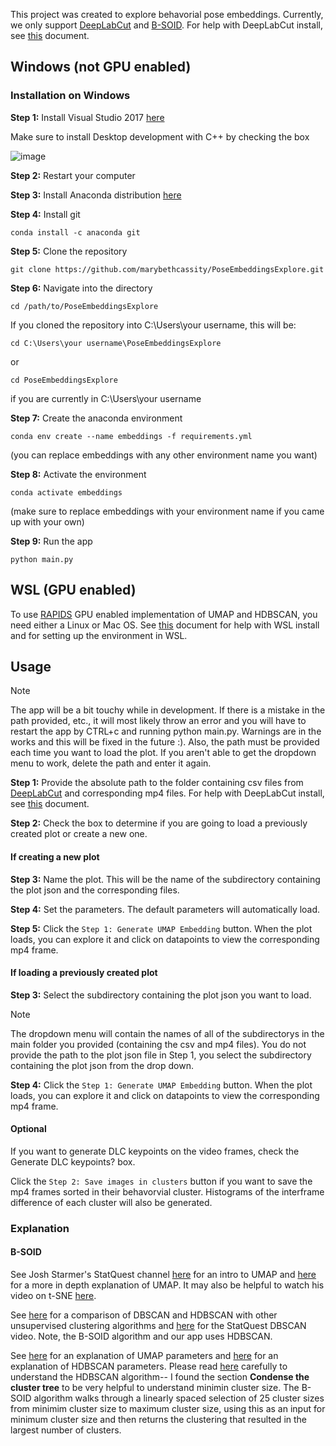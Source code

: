 This project was created to explore behavorial pose embeddings. Currently, we only support [DeepLabCut](https://www.mackenziemathislab.org/deeplabcut) and [B-SOID](https://bsoid.org/). For help with DeepLabCut install, see [this](https://docs.google.com/document/d/1VsdeL4G_OTTggeyv5SzAn8GRBjdLrDKKMCqUvYcxpRQ/edit?usp=sharing) document. 

## Windows (not GPU enabled)

### Installation on Windows 

**Step 1:** Install Visual Studio 2017 [here](https://download.visualstudio.microsoft.com/download/pr/4035d2dd-2d45-48eb-9104-d4dc7d808a7b/f5675416a31cbf8c29e74d75a1790cf7/vs_community.exe)

Make sure to install Desktop development with C++ by checking the box

![image](https://github.com/marybethcassity/PoseEmbeddingsExplore/assets/70182553/30b20a59-4fbb-418b-b735-5dea12b8bfef)


**Step 2:** Restart your computer


**Step 3:** Install Anaconda distribution [here](https://www.anaconda.com/download)


**Step 4:** Install git 
```
conda install -c anaconda git 
```

**Step 5:** Clone the repository
```
git clone https://github.com/marybethcassity/PoseEmbeddingsExplore.git
```

**Step 6:** Navigate into the directory
```
cd /path/to/PoseEmbeddingsExplore
```

If you cloned the repository into C:\Users\your username, this will be:
```
cd C:\Users\your username\PoseEmbeddingsExplore
```
or
```
cd PoseEmbeddingsExplore
```
if you are currently in C:\Users\your username

**Step 7:** Create the anaconda environment 
```
conda env create --name embeddings -f requirements.yml 
```
(you can replace embeddings with any other environment name you want)


**Step 8:** Activate the environment 
```
conda activate embeddings 
```
(make sure to replace embeddings with your environment name if you came up with your own)


**Step 9:** Run the app 

```
python main.py
```

## WSL (GPU enabled)

To use [RAPIDS](https://rapids.ai/) GPU enabled implementation of UMAP and HDBSCAN, you need either a Linux or Mac OS. See [this](https://docs.google.com/document/d/1eBdohojmcCR4wT-GW3WUpijzp0HnEUXjHQlrd3pobnM/edit?usp=sharing) document for help with WSL install and for setting up the environment in WSL. 

## Usage 
> [!NOTE]
The app will be a bit touchy while in development. If there is a mistake in the path provided, etc., it will most likely throw an error and you will have to restart the app by CTRL+c and running python main.py. Warnings are in the works and this will be fixed in the future :). Also, the path must be provided each time you want to load the plot. If you aren't able to get the dropdown menu to work, delete the path and enter it again. 

**Step 1:** Provide the absolute path to the folder containing csv files from [DeepLabCut](https://www.mackenziemathislab.org/deeplabcut) and corresponding mp4 files. For help with DeepLabCut install, see [this](https://docs.google.com/document/d/1VsdeL4G_OTTggeyv5SzAn8GRBjdLrDKKMCqUvYcxpRQ/edit?usp=sharing) document. 

**Step 2:** Check the box to determine if you are going to load a previously created plot or create a new one. 

#### If creating a new plot

**Step 3:** Name the plot. This will be the name of the subdirectory containing the plot json and the corresponding files.

**Step 4:** Set the parameters. The default parameters will automatically load. 

**Step 5:** Click the `Step 1: Generate UMAP Embedding` button. When the plot loads, you can explore it and click on datapoints to view the corresponding mp4 frame.

#### If loading a previously created plot

**Step 3:** Select the subdirectory containing the plot json you want to load.
> [!NOTE]
The dropdown menu will contain the names of all of the subdirectorys in the main folder you provided (containing the csv and mp4 files). You do not provide the path to the plot json file in Step 1, you select the subdirectory containing the plot json from the drop down.

**Step 4:** Click the `Step 1: Generate UMAP Embedding` button. When the plot loads, you can explore it and click on datapoints to view the corresponding mp4 frame.

#### Optional

If you want to generate DLC keypoints on the video frames, check the Generate DLC keypoints? box.

Click the `Step 2: Save images in clusters` button if you want to save the mp4 frames sorted in their behavorvial cluster. Histograms of the interframe difference of each cluster will also be generated. 

### Explanation

#### B-SOID
See Josh Starmer's StatQuest channel [here](https://www.youtube.com/watch?v=eN0wFzBA4Sc) for an intro to UMAP and [here](https://www.youtube.com/watch?v=jth4kEvJ3P8) for a more in depth explanation of UMAP. It may also be helpful to watch his video on t-SNE [here](https://www.youtube.com/watch?v=NEaUSP4YerM).

See [here](https://scikit-learn.org/stable/modules/clustering.html) for a comparison of DBSCAN and HDBSCAN with other unsupervised clustering algorithms and [here](https://www.youtube.com/watch?v=RDZUdRSDOok) for the StatQuest DBSCAN video. Note, the B-SOID algorithm and our app uses HDBSCAN.  

See [here](https://umap-learn.readthedocs.io/en/latest/parameters.html) for an explanation of UMAP parameters and [here](https://hdbscan.readthedocs.io/en/latest/parameter_selection.html) for an explanation of HDBSCAN parameters. Please read [here](https://hdbscan.readthedocs.io/en/latest/how_hdbscan_works.html) carefully to understand the HDBSCAN algorithm-- I found the section **Condense the cluster tree** to be very helpful to understand minimin cluster size. The B-SOID algorithm walks through a linearly spaced selection of 25 cluster sizes from minimim cluster size to maximum cluster size, using this as an input for minimum cluster size and then returns the clustering that resulted in the largest number of clusters. 

